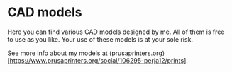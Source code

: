 # CAD models

Here you can find various CAD models designed by me. All of them is free to use as you like. Your use of these models is at your sole risk.

See more info about my models at (prusaprinters.org)[https://www.prusaprinters.org/social/106295-perja12/prints].
